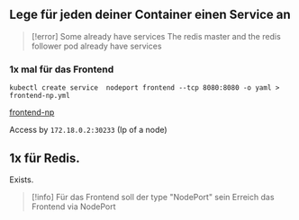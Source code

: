 ## Lege für jeden deiner Container einen Service an

>[!error] Some already have services
>The redis master and the redis follower pod already have services
### 1x mal für das Frontend

`kubectl create service  nodeport frontend --tcp 8080:8080 -o yaml > frontend-np.yml`

[frontend-np](frontend-np.yml)

Access by `172.18.0.2:30233` (Ip of a node)
## 1x für Redis. 
Exists.

>[!info] 
>Für das Frontend soll der type "NodePort" sein
  Erreich das Frontend via NodePort
